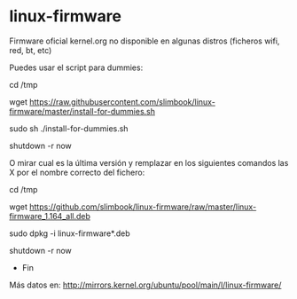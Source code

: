 # linux-firmware
Firmware oficial kernel.org no disponible en algunas distros (ficheros wifi, red, bt, etc)


Puedes usar el script para dummies:

cd /tmp

wget https://raw.githubusercontent.com/slimbook/linux-firmware/master/install-for-dummies.sh

sudo sh ./install-for-dummies.sh

shutdown -r now

O mirar cual es la última versión y remplazar en los siguientes comandos las X por el nombre correcto del fichero:

cd /tmp

wget https://github.com/slimbook/linux-firmware/raw/master/linux-firmware_1.164_all.deb

sudo dpkg -i linux-firmware*.deb

shutdown -r now

- Fin 


Más datos en: http://mirrors.kernel.org/ubuntu/pool/main/l/linux-firmware/
